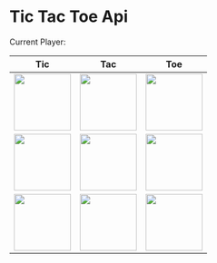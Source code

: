 # Tic Tac Toe Api

Current Player:
<img src="https://tic_tac_toe_api.serveo.net/api/v1/t/get_current_player" height="12"/>

|Tic|Tac|Toe|
|-|-|-|
|<a href="https://tic_tac_toe_api.serveo.net/api/v1/t/update_field/0?r=https://github.com/blackgolyb/tictactoe-api"><img src="https://tic_tac_toe_api.serveo.net/api/v1/t/get_field/0" width="100"/></a>|<a href="https://tic_tac_toe_api.serveo.net/api/v1/t/update_field/1?r=https://github.com/blackgolyb/tictactoe-api"><img src="https://tic_tac_toe_api.serveo.net/api/v1/t/get_field/1" width="100"/></a>|<a href="https://tic_tac_toe_api.serveo.net/api/v1/t/update_field/2?r=https://github.com/blackgolyb/tictactoe-api"><img src="https://tic_tac_toe_api.serveo.net/api/v1/t/get_field/2" width="100"/></a>|
|<a href="https://tic_tac_toe_api.serveo.net/api/v1/t/update_field/3?r=https://github.com/blackgolyb/tictactoe-api"><img src="https://tic_tac_toe_api.serveo.net/api/v1/t/get_field/3" width="100"/></a>|<a href="https://tic_tac_toe_api.serveo.net/api/v1/t/update_field/4?r=https://github.com/blackgolyb/tictactoe-api"><img src="https://tic_tac_toe_api.serveo.net/api/v1/t/get_field/4" width="100"/></a>|<a href="https://tic_tac_toe_api.serveo.net/api/v1/t/update_field/5?r=https://github.com/blackgolyb/tictactoe-api"><img src="https://tic_tac_toe_api.serveo.net/api/v1/t/get_field/5" width="100"/></a>|
|<a href="https://tic_tac_toe_api.serveo.net/api/v1/t/update_field/6?r=https://github.com/blackgolyb/tictactoe-api"><img src="https://tic_tac_toe_api.serveo.net/api/v1/t/get_field/6" width="100"/></a>|<a href="https://tic_tac_toe_api.serveo.net/api/v1/t/update_field/7?r=https://github.com/blackgolyb/tictactoe-api"><img src="https://tic_tac_toe_api.serveo.net/api/v1/t/get_field/7" width="100"/></a>|<a href="https://tic_tac_toe_api.serveo.net/api/v1/t/update_field/8?r=https://github.com/blackgolyb/tictactoe-api"><img src="https://tic_tac_toe_api.serveo.net/api/v1/t/get_field/8" width="100"/></a>|
